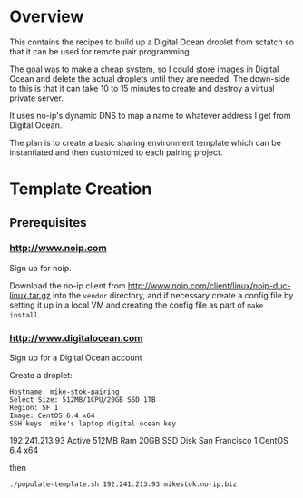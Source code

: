 # Overview

This contains the recipes to build up a Digital Ocean droplet from sctatch
so that it can be used for remote pair programming.

The goal was to make a cheap system, so I could store images in Digital Ocean
and delete the actual droplets until they are needed. The down-side to this
is that it can take 10 to 15 minutes to create and destroy a virtual private
server.

It uses no-ip's dynamic DNS to map a name to whatever address I get from
Digital Ocean.

The plan is to create a basic sharing environment template which can be
instantiated and then customized to each pairing project.

# Template Creation

## Prerequisites

### http://www.noip.com

Sign up for noip.

Download the no-ip client from http://www.noip.com/client/linux/noip-duc-linux.tar.gz
into the `vendor` directory, and if necessary create a config file by setting it
up in a local VM and creating the config file as part of `make install`.

### http://www.digitalocean.com

Sign up for a Digital Ocean account

Create a droplet:

    Hostname: mike-stok-pairing
    Select Size: 512MB/1CPU/20GB SSD 1TB
    Region: SF 1
    Image: CentOS 6.4 x64
    SSH keys: mike's laptop digital ocean key

192.241.213.93 Active 512MB Ram 20GB SSD Disk San Francisco 1 CentOS 6.4 x64

then

    ./populate-template.sh 192.241.213.93 mikestok.no-ip.biz
